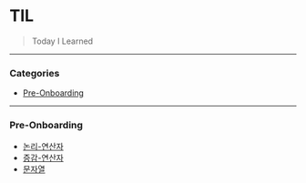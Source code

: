 # TIL
> Today I Learned

---

### Categories

* [Pre-Onboarding](#Pre-Onboarding)

---

### Pre-Onboarding

- [논리-연산자](Pre-Onboarding/논리-연산자.md)
- [증감-연산자](Pre-Onboarding/증감-연산자.md)
- [문자열](Pre-Onboarding/문자열.md)
